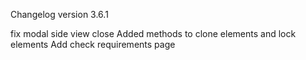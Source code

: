 Changelog version 3.6.1
 
fix modal side view close
Added methods to clone elements and lock elements
Add check requirements page
